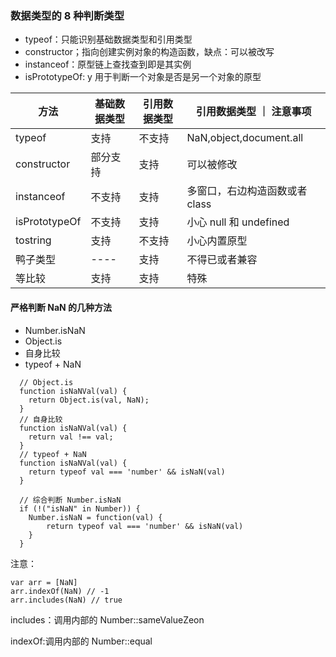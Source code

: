 ### 数据类型的 8 种判断类型

- typeof：只能识别基础数据类型和引用类型
- constructor；指向创建实例对象的构造函数，缺点：可以被改写
- instanceof：原型链上查找查到即是其实例
- isPrototypeOf: y 用于判断一个对象是否是另一个对象的原型

| 方法          | 基础数据类型 | 引用数据类型 | 引用数据类型 ｜ 注意事项       |
| ------------- | ------------ | ------------ | ------------------------------ |
| typeof        | 支持         | 不支持       | NaN,object,document.all        |
| constructor   | 部分支持     | 支持         | 可以被修改                     |
| instanceof    | 不支持       | 支持         | 多窗口，右边构造函数或者 class |
| isPrototypeOf | 不支持       | 支持         | 小心 null 和 undefined         |
| tostring      | 支持         | 不支持       | 小心内置原型                   |
| 鸭子类型      | ----         | 支持         | 不得已或者兼容                 |
| 等比较        | 支持         | 支持         | 特殊                           |

#### 严格判断 NaN 的几种方法

- Number.isNaN
- Object.is
- 自身比较
- typeof + NaN

```
  // Object.is
  function isNaNVal(val) {
    return Object.is(val, NaN);
  }
  // 自身比较
  function isNaNVal(val) {
    return val !== val;
  }
  // typeof + NaN
  function isNaNVal(val) {
    return typeof val === 'number' && isNaN(val)
  }

  // 综合判断 Number.isNaN
  if (!("isNaN" in Number)) {
    Number.isNaN = function(val) {
        return typeof val === 'number' && isNaN(val)
    }
  }
```

注意：

```
var arr = [NaN]
arr.indexOf(NaN) // -1
arr.includes(NaN) // true
```

includes：调用内部的 Number::sameValueZeon

indexOf:调用内部的 Number::equal
